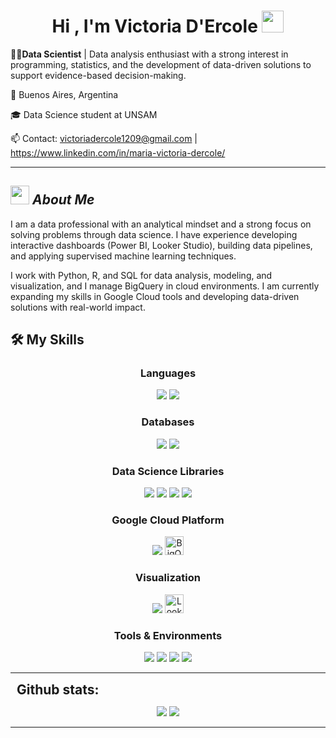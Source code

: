<h1 align="center"><b>Hi , I'm Victoria D'Ercole </b><img src="https://media.giphy.com/media/hvRJCLFzcasrR4ia7z/giphy.gif" width="35"></h1>


**👩‍💻Data Scientist** | Data analysis enthusiast with a strong interest in programming, statistics, and the development of data-driven solutions to support evidence-based decision-making.

📍 Buenos Aires, Argentina  

🎓 Data Science student at UNSAM 

📫 Contact: victoriadercole1209@gmail.com | https://www.linkedin.com/in/maria-victoria-dercole/

---

## <img src="https://media.giphy.com/media/ObNTw8Uzwy6KQ/giphy.gif" width="30px">&nbsp;***About Me***

I am a data professional with an analytical mindset and a strong focus on solving problems through data science. I have experience developing interactive dashboards (Power BI, Looker Studio), building data pipelines, and applying supervised machine learning techniques.

I work with Python, R, and SQL for data analysis, modeling, and visualization, and I manage BigQuery in cloud environments. I am currently expanding my skills in Google Cloud tools and developing data-driven solutions with real-world impact.


## 🛠️ My Skills

<div align="center">

  <!-- Languages -->
  <h3>Languages</h3>
  <img src="https://img.shields.io/badge/python-3670A0?style=for-the-badge&logo=python&logoColor=ffdd54"/>
  <img src ="https://img.shields.io/badge/r-%23276DC3.svg?style=for-the-badge&logo=r&logoColor=white"/>

  <!-- Databases -->
  <h3>Databases</h3>
  <img src="https://img.shields.io/badge/mysql-4479A1.svg?style=for-the-badge&logo=mysql&logoColor=white"/>
  <img src="https://img.shields.io/badge/sqlite-%2307405e.svg?style=for-the-badge&logo=sqlite&logoColor=white"/>

  <!-- Data Science Libraries -->
  <h3>Data Science Libraries</h3>
  <img src="https://img.shields.io/badge/numpy-%23013243.svg?style=for-the-badge&logo=numpy&logoColor=white"/>
  <img src="https://img.shields.io/badge/pandas-%23150458.svg?style=for-the-badge&logo=pandas&logoColor=white"/>
  <img src="https://img.shields.io/badge/Matplotlib-%23ffffff.svg?style=for-the-badge&logo=Matplotlib&logoColor=black"/>
  <img src="https://img.shields.io/badge/scikit--learn-%23F7931E.svg?style=for-the-badge&logo=scikit-learn&logoColor=white"/>

  <!--Google Cloud Platform  -->
  <h3>Google Cloud Platform </h3>
  <img src="https://img.shields.io/badge/GoogleCloud-%234285F4.svg?style=for-the-badge&logo=google-cloud&logoColor=white"/>
  <img src="https://img.shields.io/badge/BigQuery-4285F4?style=for-the-badge&logo=googlecloud&logoColor=white" height="30" alt="BigQuery"/>

  <!-- Visualization -->
  <h3>Visualization</h3>
  <img src="https://img.shields.io/badge/power_bi-F2C811?style=for-the-badge&logo=powerbi&logoColor=black"/>
  <img src="https://img.shields.io/badge/Looker%20Studio-4285F4?style=for-the-badge&logo=googleanalytics&logoColor=white" height="30" alt="Looker Studio"/>

  <!-- Tools & Environments -->
  <h3>Tools & Environments</h3>
  <img src="https://img.shields.io/badge/Ubuntu-E95420?style=for-the-badge&logo=ubuntu&logoColor=white"/>
  <img src="https://img.shields.io/badge/Visual%20Studio%20Code-0078d7.svg?style=for-the-badge&logo=visual-studio-code&logoColor=white"/>
  <img src="https://img.shields.io/badge/Spyder-838485?style=for-the-badge&logo=spyder%20ide&logoColor=maroon"/>
  <img src="https://img.shields.io/badge/jupyter-%23FA0F00.svg?style=for-the-badge&logo=jupyter&logoColor=white"/>

</div>

	

		


	



----

<div align="center">
<h2 align="left" style="margin: 5px 10px;">Github stats:</h2> 

[![](https://github-readme-stats.vercel.app/api?username=victoriadercole1209&show_icons=true&theme=tokyonight&hide_border=true&locale=en)](https://github.com/victoriadercole1209)
[![](https://github-readme-streak-stats.herokuapp.com/?user=victoriadercole1209&theme=material-palenight)](https://github.com/victoriadercole1209)
</div>


----








